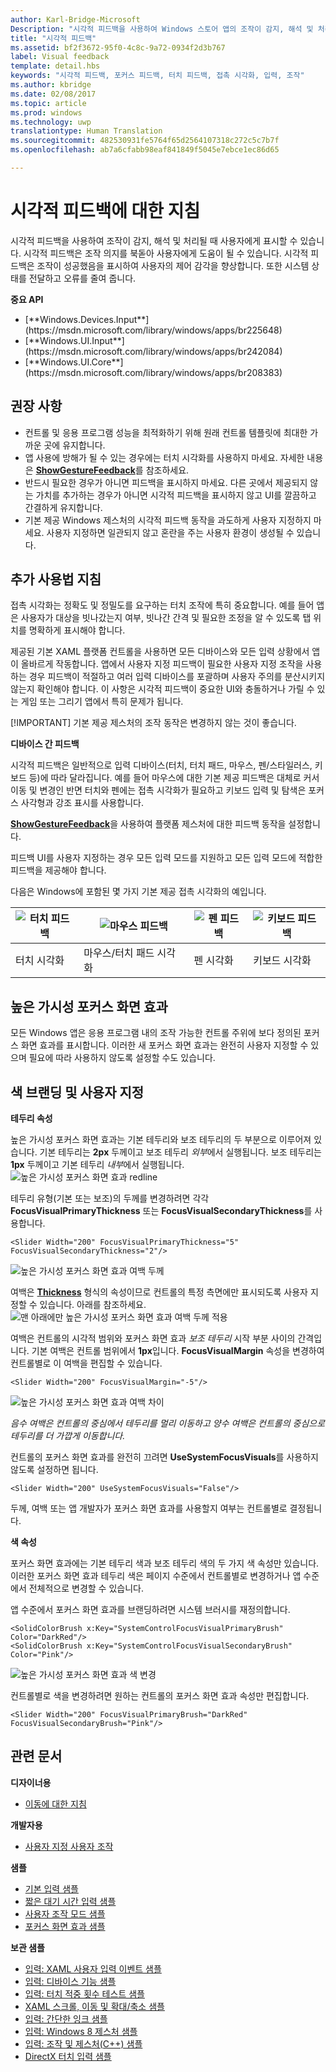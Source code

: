 ```yaml
---
author: Karl-Bridge-Microsoft
Description: "시각적 피드백을 사용하여 Windows 스토어 앱의 조작이 감지, 해석 및 처리될 때 사용자에게 표시할 수 있습니다."
title: "시각적 피드백"
ms.assetid: bf2f3672-95f0-4c8c-9a72-0934f2d3b767
label: Visual feedback
template: detail.hbs
keywords: "시각적 피드백, 포커스 피드백, 터치 피드백, 접촉 시각화, 입력, 조작"
ms.author: kbridge
ms.date: 02/08/2017
ms.topic: article
ms.prod: windows
ms.technology: uwp
translationtype: Human Translation
ms.sourcegitcommit: 482530931fe5764f65d2564107318c272c5c7b7f
ms.openlocfilehash: ab7a6cfabb98eaf841849f5045e7ebce1ec86d65

---
```


# <a name="guidelines-for-visual-feedback"></a>시각적 피드백에 대한 지침
<link rel="stylesheet" href="https://az835927.vo.msecnd.net/sites/uwp/Resources/css/custom.css">

시각적 피드백을 사용하여 조작이 감지, 해석 및 처리될 때 사용자에게 표시할 수 있습니다. 시각적 피드백은 조작 의지를 북돋아 사용자에게 도움이 될 수 있습니다. 시각적 피드백은 조작이 성공했음을 표시하여 사용자의 제어 감각을 향상합니다. 또한 시스템 상태를 전달하고 오류를 줄여 줍니다.

<div class="important-apis" >
<b>중요 API</b><br/>
<ul>
<li>[**Windows.Devices.Input**](https://msdn.microsoft.com/library/windows/apps/br225648)</li>
<li>[**Windows.UI.Input**](https://msdn.microsoft.com/library/windows/apps/br242084)</li>
<li>[**Windows.UI.Core**](https://msdn.microsoft.com/library/windows/apps/br208383)</li>
</ul>
</div>

## <a name="recommendations"></a>권장 사항

-   컨트롤 및 응용 프로그램 성능을 최적화하기 위해 원래 컨트롤 템플릿에 최대한 가까운 곳에 유지합니다.
-   앱 사용에 방해가 될 수 있는 경우에는 터치 시각화를 사용하지 마세요. 자세한 내용은 [**ShowGestureFeedback**](https://msdn.microsoft.com/library/windows/apps/br241969)를 참조하세요.
-   반드시 필요한 경우가 아니면 피드백을 표시하지 마세요. 다른 곳에서 제공되지 않는 가치를 추가하는 경우가 아니면 시각적 피드백을 표시하지 않고 UI를 깔끔하고 간결하게 유지합니다.
-   기본 제공 Windows 제스처의 시각적 피드백 동작을 과도하게 사용자 지정하지 마세요. 사용자 지정하면 일관되지 않고 혼란을 주는 사용자 환경이 생성될 수 있습니다.

## <a name="additional-usage-guidance"></a>추가 사용법 지침

접촉 시각화는 정확도 및 정밀도를 요구하는 터치 조작에 특히 중요합니다. 예를 들어 앱은 사용자가 대상을 빗나갔는지 여부, 빗나간 간격 및 필요한 조정을 알 수 있도록 탭 위치를 명확하게 표시해야 합니다.

제공된 기본 XAML 플랫폼 컨트롤을 사용하면 모든 디바이스와 모든 입력 상황에서 앱이 올바르게 작동합니다. 앱에서 사용자 지정 피드백이 필요한 사용자 지정 조작을 사용하는 경우 피드백이 적절하고 여러 입력 디바이스를 포괄하며 사용자 주의를 분산시키지 않는지 확인해야 합니다. 이 사항은 시각적 피드백이 중요한 UI와 충돌하거나 가릴 수 있는 게임 또는 그리기 앱에서 특히 문제가 됩니다.

[!IMPORTANT] 기본 제공 제스처의 조작 동작은 변경하지 않는 것이 좋습니다. 

**디바이스 간 피드백**

시각적 피드백은 일반적으로 입력 디바이스(터치, 터치 패드, 마우스, 펜/스타일러스, 키보드 등)에 따라 달라집니다. 예를 들어 마우스에 대한 기본 제공 피드백은 대체로 커서 이동 및 변경인 반면 터치와 펜에는 접촉 시각화가 필요하고 키보드 입력 및 탐색은 포커스 사각형과 강조 표시를 사용합니다.

[**ShowGestureFeedback**](https://msdn.microsoft.com/library/windows/apps/br241969)을 사용하여 플랫폼 제스처에 대한 피드백 동작을 설정합니다.

피드백 UI를 사용자 지정하는 경우 모든 입력 모드를 지원하고 모든 입력 모드에 적합한 피드백을 제공해야 합니다.

다음은 Windows에 포함된 몇 가지 기본 제공 접촉 시각화의 예입니다.

| ![터치 피드백](images/TouchFeedback.png) | ![마우스 피드백](images/MouseFeedback.png) | ![펜 피드백](images/PenFeedback.png) | ![키보드 피드백](images/KeyboardFeedback.png) |
| --- | --- | --- | --- |
| 터치 시각화 | 마우스/터치 패드 시각화 | 펜 시각화 | 키보드 시각화 |

## <a name="high-visibility-focus-visuals"></a>높은 가시성 포커스 화면 효과

모든 Windows 앱은 응용 프로그램 내의 조작 가능한 컨트롤 주위에 보다 정의된 포커스 화면 효과를 표시합니다. 이러한 새 포커스 화면 효과는 완전히 사용자 지정할 수 있으며 필요에 따라 사용하지 않도록 설정할 수도 있습니다.

## <a name="color-branding--customizing"></a>색 브랜딩 및 사용자 지정

**테두리 속성**

높은 가시성 포커스 화면 효과는 기본 테두리와 보조 테두리의 두 부분으로 이루어져 있습니다. 기본 테두리는 **2px** 두께이고 보조 테두리 *외부*에서 실행됩니다. 보조 테두리는 **1px** 두께이고 기본 테두리 *내부*에서 실행됩니다.
![높은 가시성 포커스 화면 효과 redline](images/FocusRectRedlines.png)

테두리 유형(기본 또는 보조)의 두께를 변경하려면 각각 **FocusVisualPrimaryThickness** 또는 **FocusVisualSecondaryThickness**를 사용합니다.
```XAML
<Slider Width="200" FocusVisualPrimaryThickness="5" FocusVisualSecondaryThickness="2"/>
```
![높은 가시성 포커스 화면 효과 여백 두께](images/FocusMargin.png)

여백은 [**Thickness**](https://msdn.microsoft.com/library/system.windows.thickness) 형식의 속성이므로 컨트롤의 특정 측면에만 표시되도록 사용자 지정할 수 있습니다. 아래를 참조하세요. ![맨 아래에만 높은 가시성 포커스 화면 효과 여백 두께 적용](images/FocusThicknessSide.png)

여백은 컨트롤의 시각적 범위와 포커스 화면 효과 *보조 테두리* 시작 부분 사이의 간격입니다. 기본 여백은 컨트롤 범위에서 **1px**입니다. **FocusVisualMargin** 속성을 변경하여 컨트롤별로 이 여백을 편집할 수 있습니다.
```XAML
<Slider Width="200" FocusVisualMargin="-5"/>
```
![높은 가시성 포커스 화면 효과 여백 차이](images/FocusPlusMinusMargin.png)

*음수 여백은 컨트롤의 중심에서 테두리를 멀리 이동하고 양수 여백은 컨트롤의 중심으로 테두리를 더 가깝게 이동합니다.*

컨트롤의 포커스 화면 효과를 완전히 끄려면 **UseSystemFocusVisuals**를 사용하지 않도록 설정하면 됩니다.
```XAML
<Slider Width="200" UseSystemFocusVisuals="False"/>
```

두께, 여백 또는 앱 개발자가 포커스 화면 효과를 사용할지 여부는 컨트롤별로 결정됩니다.

**색 속성**

포커스 화면 효과에는 기본 테두리 색과 보조 테두리 색의 두 가지 색 속성만 있습니다. 이러한 포커스 화면 효과 테두리 색은 페이지 수준에서 컨트롤별로 변경하거나 앱 수준에서 전체적으로 변경할 수 있습니다.

앱 수준에서 포커스 화면 효과를 브랜딩하려면 시스템 브러시를 재정의합니다.
```XAML
<SolidColorBrush x:Key="SystemControlFocusVisualPrimaryBrush" Color="DarkRed"/>
<SolidColorBrush x:Key="SystemControlFocusVisualSecondaryBrush" Color="Pink"/>
```
![높은 가시성 포커스 화면 효과 색 변경](images/FocusRectColorChanges.png)

컨트롤별로 색을 변경하려면 원하는 컨트롤의 포커스 화면 효과 속성만 편집합니다.
```XAML
<Slider Width="200" FocusVisualPrimaryBrush="DarkRed" FocusVisualSecondaryBrush="Pink"/>
```

## <a name="related-articles"></a>관련 문서

**디자이너용**
* [이동에 대한 지침](guidelines-for-panning.md)

**개발자용**
* [사용자 지정 사용자 조작](https://msdn.microsoft.com/library/windows/apps/mt185599)

**샘플**
* [기본 입력 샘플](http://go.microsoft.com/fwlink/p/?LinkID=620302)
* [짧은 대기 시간 입력 샘플](http://go.microsoft.com/fwlink/p/?LinkID=620304)
* [사용자 조작 모드 샘플](http://go.microsoft.com/fwlink/p/?LinkID=619894)
* [포커스 화면 효과 샘플](http://go.microsoft.com/fwlink/p/?LinkID=619895)

**보관 샘플**
* [입력: XAML 사용자 입력 이벤트 샘플](http://go.microsoft.com/fwlink/p/?linkid=226855)
* [입력: 디바이스 기능 샘플](http://go.microsoft.com/fwlink/p/?linkid=231530)
* [입력: 터치 적중 횟수 테스트 샘플](http://go.microsoft.com/fwlink/p/?linkid=231590)
* [XAML 스크롤, 이동 및 확대/축소 샘플](http://go.microsoft.com/fwlink/p/?linkid=251717)
* [입력: 간단한 잉크 샘플](http://go.microsoft.com/fwlink/p/?linkid=246570)
* [입력: Windows 8 제스처 샘플](http://go.microsoft.com/fwlink/p/?LinkId=264995)
* [입력: 조작 및 제스처(C++) 샘플](http://go.microsoft.com/fwlink/p/?linkid=231605)
* [DirectX 터치 입력 샘플](http://go.microsoft.com/fwlink/p/?LinkID=231627)
 

 



<!--HONumber=Dec16_HO3-->



